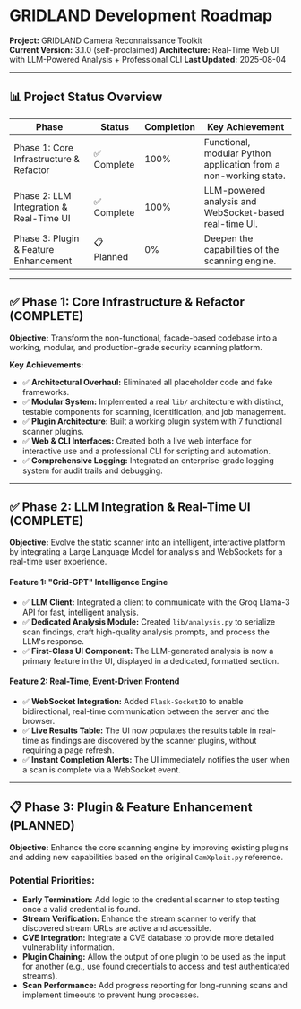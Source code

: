 # GRIDLAND Development Roadmap

**Project:** GRIDLAND Camera Reconnaissance Toolkit  
**Current Version:** 3.1.0 (self-proclaimed)
**Architecture:** Real-Time Web UI with LLM-Powered Analysis + Professional CLI
**Last Updated:** 2025-08-04

---

## 📊 Project Status Overview

| Phase | Status | Completion | Key Achievement |
|-------|--------|------------|-----------------|
| Phase 1: Core Infrastructure & Refactor | ✅ Complete | 100% | Functional, modular Python application from a non-working state. |
| Phase 2: LLM Integration & Real-Time UI | ✅ Complete | 100% | LLM-powered analysis and WebSocket-based real-time UI. |
| Phase 3: Plugin & Feature Enhancement | 📋 Planned | 0% | Deepen the capabilities of the scanning engine. |

---

## ✅ Phase 1: Core Infrastructure & Refactor (COMPLETE)

**Objective:** Transform the non-functional, facade-based codebase into a working, modular, and production-grade security scanning platform.

**Key Achievements:**
- ✅ **Architectural Overhaul:** Eliminated all placeholder code and fake frameworks.
- ✅ **Modular System:** Implemented a real `lib/` architecture with distinct, testable components for scanning, identification, and job management.
- ✅ **Plugin Architecture:** Built a working plugin system with 7 functional scanner plugins.
- ✅ **Web & CLI Interfaces:** Created both a live web interface for interactive use and a professional CLI for scripting and automation.
- ✅ **Comprehensive Logging:** Integrated an enterprise-grade logging system for audit trails and debugging.

---

## ✅ Phase 2: LLM Integration & Real-Time UI (COMPLETE)

**Objective:** Evolve the static scanner into an intelligent, interactive platform by integrating a Large Language Model for analysis and WebSockets for a real-time user experience.

#### Feature 1: "Grid-GPT" Intelligence Engine
- ✅ **LLM Client:** Integrated a client to communicate with the Groq Llama-3 API for fast, intelligent analysis.
- ✅ **Dedicated Analysis Module:** Created `lib/analysis.py` to serialize scan findings, craft high-quality analysis prompts, and process the LLM's response.
- ✅ **First-Class UI Component:** The LLM-generated analysis is now a primary feature in the UI, displayed in a dedicated, formatted section.

#### Feature 2: Real-Time, Event-Driven Frontend
- ✅ **WebSocket Integration:** Added `Flask-SocketIO` to enable bidirectional, real-time communication between the server and the browser.
- ✅ **Live Results Table:** The UI now populates the results table in real-time as findings are discovered by the scanner plugins, without requiring a page refresh.
- ✅ **Instant Completion Alerts:** The UI immediately notifies the user when a scan is complete via a WebSocket event.

---

## 📋 Phase 3: Plugin & Feature Enhancement (PLANNED)

**Objective:** Enhance the core scanning engine by improving existing plugins and adding new capabilities based on the original `CamXploit.py` reference.

### Potential Priorities:
- **Early Termination:** Add logic to the credential scanner to stop testing once a valid credential is found.
- **Stream Verification:** Enhance the stream scanner to verify that discovered stream URLs are active and accessible.
- **CVE Integration:** Integrate a CVE database to provide more detailed vulnerability information.
- **Plugin Chaining:** Allow the output of one plugin to be used as the input for another (e.g., use found credentials to access and test authenticated streams).
- **Scan Performance:** Add progress reporting for long-running scans and implement timeouts to prevent hung processes.